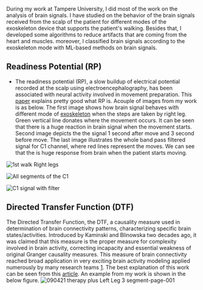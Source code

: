 
During my work at Tampere University, I did most of the work on the analysis of brain signals. I have studied on the behavior of the brain signals received from the scalp of the patient for different modes of the exoskeleton device that supports the patient's walking. Besides that, I developed some algorithms to reduce artifacts that are coming from the heart and muscles. moreover, I classified brain signals according to the exoskeleton mode  with ML-based methods on brain signals.
## Readiness Potential (RP)
- The readiness potential (RP), a slow buildup of electrical potential recorded at the scalp using electroencephalography, has been associated with neural activity
involved in movement preparation. This [paper](https://www.sciencedirect.com/science/article/pii/S1053811919308778) explains pretty good what RP is. Acouple of images from my work is as below. The first image shows how brain signal behaves with different mode of [exoskeleton](https://ieeexplore.ieee.org/abstract/document/7419117) when the steps are taken by right leg. Green vertical line donates where the movement occurs. It can be seen that there is a huge reaction in brain signal when the movement starts. Second image depicts the the signal 1 second after move and 3 second before move. The last image illustrates the whole band pass filtered signal for C1 channel, where red lines represent the moves. We can see that the is huge response from brain when the patient starts moving. 

![1st walk Right legs](https://user-images.githubusercontent.com/101706254/193763420-f02b98de-fe57-4b63-aa97-18d7bfd85497.jpg)

![All segments of the C1 ](https://user-images.githubusercontent.com/101706254/193764098-dd7d2820-d0fc-46be-a5d0-a7c8f708c74a.png)

![C1 signal with filter](https://user-images.githubusercontent.com/101706254/193764122-9a8e4c38-3b57-4f1b-b97a-04c1b1f9cc68.png)

## Directed Transfer Function (DTF)
The Directed Transfer Function, the DTF, a causality measure used in  determination of brain connectivity patterns, characterizing  specific brain states/activities. Introduced by Kaminski and  Blinowska two decades ago, it was claimed that this measure is the proper measure for complexity involved in brain  activity, correcting incapacity and essential weakness of original Granger causality measures. This measure of brain connectivity reached broad application in very exciting brain activity modeling applied numerously by many research teams [1](https://ieeexplore.ieee.org/document/6339493). The best explanation of this work can be seen from this [article](https://braininformatics.springeropen.com/articles/10.1186/s40708-022-00154-8#:~:text=Directed%20transfer%20function%20%28DTF%29%20is%20good%20at%20characterizing,applied%20in%20discrimination%20of%20motor%20imagery%20%28MI%29%20tasks.). An example from my work is shown in the below figure.
![090421 therapy plus Left Leg 3  segment-page-001](https://user-images.githubusercontent.com/101706254/193767991-93c8b3af-2abd-4a4d-8e76-a5e707aa4f6d.jpg)
